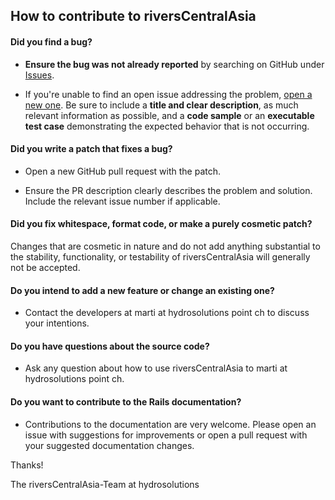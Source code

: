 ## How to contribute to riversCentralAsia

#### **Did you find a bug?**

* **Ensure the bug was not already reported** by searching on GitHub under [Issues](https://github.com/hydrosolutions/riversCentralAsia/issues).

* If you're unable to find an open issue addressing the problem, [open a new one](https://github.com/hydrosolutions/riversCentralAsia/issues/new). Be sure to include a **title and clear description**, as much relevant information as possible, and a **code sample** or an **executable test case** demonstrating the expected behavior that is not occurring.

#### **Did you write a patch that fixes a bug?**

* Open a new GitHub pull request with the patch.

* Ensure the PR description clearly describes the problem and solution. Include the relevant issue number if applicable.

#### **Did you fix whitespace, format code, or make a purely cosmetic patch?**

Changes that are cosmetic in nature and do not add anything substantial to the stability, functionality, or testability of riversCentralAsia will generally not be accepted.

#### **Do you intend to add a new feature or change an existing one?**

* Contact the developers at marti at hydrosolutions point ch to discuss your intentions. 

#### **Do you have questions about the source code?**

* Ask any question about how to use riversCentralAsia to marti at hydrosolutions point ch. 

#### **Do you want to contribute to the Rails documentation?**

* Contributions to the documentation are very welcome. Please open an issue with suggestions for improvements or open a pull request with your suggested documentation changes.  

Thanks! 

The riversCentralAsia-Team at hydrosolutions
